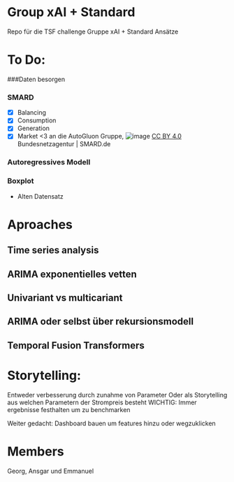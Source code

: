 Group xAI + Standard
======
Repo für die TSF challenge Gruppe xAI + Standard Ansätze
# To Do:
###Daten besorgen
### SMARD
- [x] Balancing
- [x] Consumption
- [x] Generation
- [x] Market
<3 an die AutoGluon Gruppe, ![image](https://github.com/user-attachments/assets/9c43a4d4-4bff-415f-a3f7-22dc5c4e2afe) [CC BY 4.0](https://creativecommons.org/licenses/by/4.0/) Bundesnetzagentur | SMARD.de

### Autoregressives Modell
### Boxplot
- Alten Datensatz
# Aproaches
## Time series analysis
## ARIMA exponentielles vetten
## Univariant vs multicariant 
## ARIMA oder selbst über rekursionsmodell 
## Temporal Fusion Transformers

# Storytelling:
Entweder verbesserung durch zunahme von Parameter
Oder als Storytelling aus welchen Parametern der Strompreis besteht
WICHTIG: Immer ergebnisse festhalten um zu benchmarken

Weiter gedacht: Dashboard bauen um features hinzu oder wegzuklicken
# Members
Georg, Ansgar und Emmanuel
